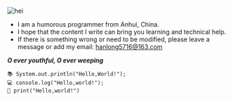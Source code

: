 ![hei](https://s1.ax1x.com/2020/09/03/wCoZhq.jpg)

- I am a humorous programmer from Anhui, China.   
- I hope that the content I write can bring you learning and technical help.   
- If there is something wrong or need to be modified, please leave a message or add my email: hanlong5716@163.com


***O ever youthful, O ever weeping***
```
📚 System.out.println("Hello,World!");  
💻 console.log("Hello,world!");  
📑 print("Hello,world!")
```
